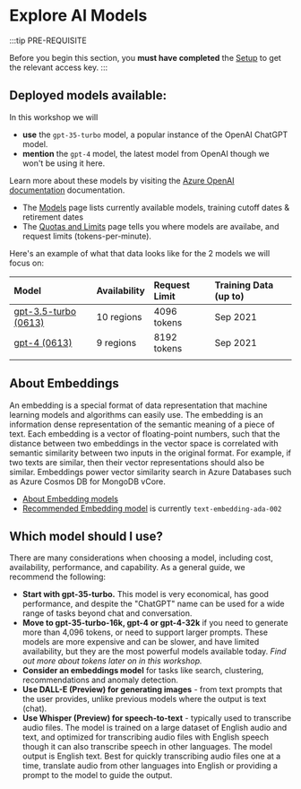 # Explore AI Models

:::tip PRE-REQUISITE

Before you begin this section, you **must have completed** the [Setup](Setup) to get the relevant access key.
:::

## Deployed models available:

In this workshop we will 
 - **use** the `gpt-35-turbo` model, a popular instance of the OpenAI ChatGPT model. 
 - **mention**  the `gpt-4` model, the latest model from OpenAI though we won't be using it here. 

Learn more about these models by visiting the [Azure OpenAI documentation](https://learn.microsoft.com/en-us/azure/ai-services/openai/) documentation. 
- The [Models](https://learn.microsoft.com/en-us/azure/ai-services/openai/concepts/models) page lists currently available models, training cutoff dates & retirement dates
- The [Quotas and Limits](https://learn.microsoft.com/azure/ai-services/openai/quotas-limits) page tells you where models are availabe, and request limits (tokens-per-minute).

Here's an example of what that data looks like for the 2 models we will focus on:

| Model | Availability | Request Limit | Training Data (up to) |
|:---|:---|:---|:---|
| [gpt-3.5-turbo (0613)](https://learn.microsoft.com/azure/ai-services/openai/concepts/models#gpt-35-models)| 10 regions | 4096 tokens | Sep 2021 |
| [gpt-4 (0613)](https://learn.microsoft.com/azure/ai-services/openai/concepts/models#gpt-4-and-gpt-4-turbo-preview-models)| 9 regions | 8192 tokens | Sep 2021 |
| | | |

## About Embeddings

An embedding is a special format of data representation that machine learning models and algorithms can easily use. The embedding is an information dense representation of the semantic meaning of a piece of text. Each embedding is a vector of floating-point numbers, such that the distance between two embeddings in the vector space is correlated with semantic similarity between two inputs in the original format. For example, if two texts are similar, then their vector representations should also be similar. Embeddings power vector similarity search in Azure Databases such as Azure Cosmos DB for MongoDB vCore.
 - [About Embedding models](https://learn.microsoft.com/azure/ai-services/openai/concepts/understand-embeddings#embedding-models)
 - [Recommended Embedding model](https://learn.microsoft.com/azure/ai-services/openai/concepts/models#embeddings) is currently `text-embedding-ada-002`


## Which model should I use?
There are many considerations when choosing a model, including cost, availability, performance, and capability. As a general guide, we recommend the following:
- **Start with gpt-35-turbo.** This model is very economical, has good performance, and despite the "ChatGPT" name can be used for a wide range of tasks beyond chat and conversation.
- **Move to gpt-35-turbo-16k, gpt-4 or gpt-4-32k** if you need to generate more than 4,096 tokens, or need to support larger prompts. These models are more expensive and can be slower, and have limited availability, but they are the most powerful models available today. *Find out more about tokens later on in this workshop.*
- **Consider an embeddings model** for tasks like search, clustering, recommendations and anomaly detection. 
- **Use DALL-E (Preview) for generating images** - from text prompts that the user provides, unlike previous models where the output is text (chat). 
- **Use Whisper (Preview) for speech-to-text** - typically used to transcribe audio files. The model is trained on a large dataset of English audio and text, and optimized for transcribing audio files with English speech though it can also transcribe speech in other languages. The model output is English text. Best for quickly transcribing audio files one at a time, translate audio from other languages into English or providing a prompt to the model to guide the output.

